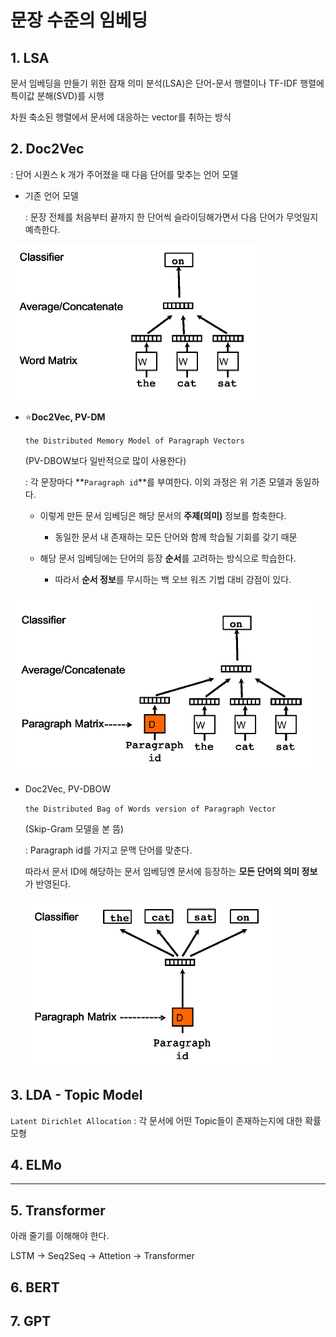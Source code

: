 # 문장 수준의 임베딩

## 1. LSA

문서 임베딩을 만들기 위한 잠재 의미 분석(LSA)은 단어-문서 행렬이나 TF-IDF 행렬에 특이값 분해(SVD)를 시행

차원 축소된 행렬에서 문서에 대응하는 vector를 취하는 방식



## 2. Doc2Vec

: 단어 시퀀스 k 개가 주어졌을 때 다음 단어를 맞추는 언어 모델

- 기존 언어 모델

  : 문장 전체를 처음부터 끝까지 한 단어씩 슬라이딩해가면서 다음 단어가 무엇일지 예측한다.

![image-20220325141342812](SentenceEmbedding/image-20220325141342812.png)



- :star:**Doc2Vec, PV-DM**

  `the Distributed Memory Model of Paragraph Vectors`

  (PV-DBOW보다 일반적으로 많이 사용한다)

  : 각 문장마다 **`Paragraph id`**를 부여한다. 이외 과정은 위 기존 모델과 동일하다.

  - 이렇게 만든 문서 임베딩은 해당 문서의 **주제(의미)** 정보를 함축한다.
    - 동일한 문서 내 존재하는 모든 단어와 함께 학습될 기회를 갖기 때문

  - 해당 문서 임베딩에는 단어의 등장 **순서**를 고려하는 방식으로 학습한다.
    - 따라서 **순서 정보**를 무시하는 백 오브 워즈 기법 대비 강점이 있다.

![image-20220325141516094](SentenceEmbedding/image-20220325141516094.png)



- Doc2Vec, PV-DBOW

  `the Distributed Bag of Words version of Paragraph Vector`

  (Skip-Gram 모델을 본 뜸)

  : Paragraph id를 가지고 문맥 단어를 맞춘다.

  따라서 문서 ID에 해당하는 문서 임베딩엔 문서에 등장하는 **모든 단어의 의미 정보**가 반영된다.

  ![image-20220325142729138](SentenceEmbedding/image-20220325142729138.png)



## 3. LDA - Topic Model

`Latent Dirichlet Allocation` : 각 문서에 어떤 Topic들이 존재하는지에 대한 확률 모형



## 4. ELMo





---

## 5. Transformer

아래 줄기를 이해해야 한다.

LSTM -> Seq2Seq -> Attetion -> Transformer

## 6. BERT

## 7. GPT